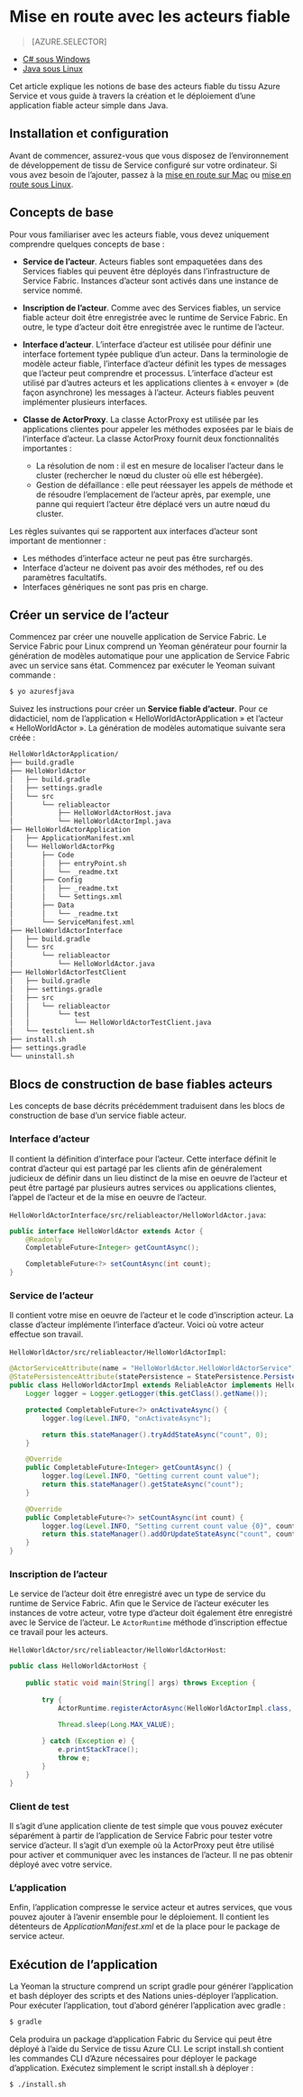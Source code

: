 <properties
   pageTitle="Mise en route avec les acteurs fiable de Service Fabric | Microsoft Azure"
   description="Ce didacticiel vous guide à travers les étapes de la création, le débogage et déploiement d’un service basé sur acteur simple à l’aide des acteurs de Service Fabric fiable."
   services="service-fabric"
   documentationCenter=".net"
   authors="vturecek"
   manager="timlt"
   editor=""/>

<tags
   ms.service="service-fabric"
   ms.devlang="java"
   ms.topic="article"
   ms.tgt_pltfrm="NA"
   ms.workload="NA"
   ms.date="09/25/2016"
   ms.author="vturecek"/>

# <a name="getting-started-with-reliable-actors"></a>Mise en route avec les acteurs fiable

> [AZURE.SELECTOR]
- [C# sous Windows](service-fabric-reliable-actors-get-started.md)
- [Java sous Linux](service-fabric-reliable-actors-get-started-java.md)

Cet article explique les notions de base des acteurs fiable du tissu Azure Service et vous guide à travers la création et le déploiement d’une application fiable acteur simple dans Java.

## <a name="installation-and-setup"></a>Installation et configuration
Avant de commencer, assurez-vous que vous disposez de l’environnement de développement de tissu de Service configuré sur votre ordinateur.
Si vous avez besoin de l’ajouter, passez à la [mise en route sur Mac](service-fabric-get-started-mac.md) ou [mise en route sous Linux](service-fabric-get-started-linux.md).

## <a name="basic-concepts"></a>Concepts de base
Pour vous familiariser avec les acteurs fiable, vous devez uniquement comprendre quelques concepts de base :

 * **Service de l’acteur**. Acteurs fiables sont empaquetées dans des Services fiables qui peuvent être déployés dans l’infrastructure de Service Fabric. Instances d’acteur sont activés dans une instance de service nommé.
 
 * **Inscription de l’acteur**. Comme avec des Services fiables, un service fiable acteur doit être enregistrée avec le runtime de Service Fabric. En outre, le type d’acteur doit être enregistrée avec le runtime de l’acteur.
 
 * **Interface d’acteur**. L’interface d’acteur est utilisée pour définir une interface fortement typée publique d’un acteur. Dans la terminologie de modèle acteur fiable, l’interface d’acteur définit les types de messages que l’acteur peut comprendre et processus. L’interface d’acteur est utilisé par d’autres acteurs et les applications clientes à « envoyer » (de façon asynchrone) les messages à l’acteur. Acteurs fiables peuvent implémenter plusieurs interfaces.
 
 * **Classe de ActorProxy**. La classe ActorProxy est utilisée par les applications clientes pour appeler les méthodes exposées par le biais de l’interface d’acteur. La classe ActorProxy fournit deux fonctionnalités importantes :
    * La résolution de nom : il est en mesure de localiser l’acteur dans le cluster (rechercher le nœud du cluster où elle est hébergée).
    * Gestion de défaillance : elle peut réessayer les appels de méthode et de résoudre l’emplacement de l’acteur après, par exemple, une panne qui requiert l’acteur être déplacé vers un autre nœud du cluster.

Les règles suivantes qui se rapportent aux interfaces d’acteur sont important de mentionner :

- Les méthodes d’interface acteur ne peut pas être surchargés.
- Interface d’acteur ne doivent pas avoir des méthodes, ref ou des paramètres facultatifs.
- Interfaces génériques ne sont pas pris en charge.

## <a name="create-an-actor-service"></a>Créer un service de l’acteur
Commencez par créer une nouvelle application de Service Fabric. Le Service Fabric pour Linux comprend un Yeoman générateur pour fournir la génération de modèles automatique pour une application de Service Fabric avec un service sans état. Commencez par exécuter le Yeoman suivant commande :

```bash
$ yo azuresfjava
```

Suivez les instructions pour créer un **Service fiable d’acteur**. Pour ce didacticiel, nom de l’application « HelloWorldActorApplication » et l’acteur « HelloWorldActor ». La génération de modèles automatique suivante sera créée :

```bash
HelloWorldActorApplication/
├── build.gradle
├── HelloWorldActor
│   ├── build.gradle
│   ├── settings.gradle
│   └── src
│       └── reliableactor
│           ├── HelloWorldActorHost.java
│           └── HelloWorldActorImpl.java
├── HelloWorldActorApplication
│   ├── ApplicationManifest.xml
│   └── HelloWorldActorPkg
│       ├── Code
│       │   ├── entryPoint.sh
│       │   └── _readme.txt
│       ├── Config
│       │   ├── _readme.txt
│       │   └── Settings.xml
│       ├── Data
│       │   └── _readme.txt
│       └── ServiceManifest.xml
├── HelloWorldActorInterface
│   ├── build.gradle
│   └── src
│       └── reliableactor
│           └── HelloWorldActor.java
├── HelloWorldActorTestClient
│   ├── build.gradle
│   ├── settings.gradle
│   ├── src
│   │   └── reliableactor
│   │       └── test
│   │           └── HelloWorldActorTestClient.java
│   └── testclient.sh
├── install.sh
├── settings.gradle
└── uninstall.sh
```

## <a name="reliable-actors-basic-building-blocks"></a>Blocs de construction de base fiables acteurs

Les concepts de base décrits précédemment traduisent dans les blocs de construction de base d’un service fiable acteur.

### <a name="actor-interface"></a>Interface d’acteur

Il contient la définition d’interface pour l’acteur. Cette interface définit le contrat d’acteur qui est partagé par les clients afin de généralement judicieux de définir dans un lieu distinct de la mise en oeuvre de l’acteur et peut être partagé par plusieurs autres services ou applications clientes, l’appel de l’acteur et de la mise en oeuvre de l’acteur.

`HelloWorldActorInterface/src/reliableactor/HelloWorldActor.java`:

```java
public interface HelloWorldActor extends Actor {
    @Readonly   
    CompletableFuture<Integer> getCountAsync();

    CompletableFuture<?> setCountAsync(int count);
}
```

### <a name="actor-service"></a>Service de l’acteur 
Il contient votre mise en oeuvre de l’acteur et le code d’inscription acteur. La classe d’acteur implémente l’interface d’acteur. Voici où votre acteur effectue son travail.

`HelloWorldActor/src/reliableactor/HelloWorldActorImpl`:

```java
@ActorServiceAttribute(name = "HelloWorldActor.HelloWorldActorService")
@StatePersistenceAttribute(statePersistence = StatePersistence.Persisted)
public class HelloWorldActorImpl extends ReliableActor implements HelloWorldActor {
    Logger logger = Logger.getLogger(this.getClass().getName());

    protected CompletableFuture<?> onActivateAsync() {
        logger.log(Level.INFO, "onActivateAsync");

        return this.stateManager().tryAddStateAsync("count", 0);
    }

    @Override
    public CompletableFuture<Integer> getCountAsync() {
        logger.log(Level.INFO, "Getting current count value");
        return this.stateManager().getStateAsync("count");
    }

    @Override
    public CompletableFuture<?> setCountAsync(int count) {
        logger.log(Level.INFO, "Setting current count value {0}", count);
        return this.stateManager().addOrUpdateStateAsync("count", count, (key, value) -> count > value ? count : value);
    }
}
```

### <a name="actor-registration"></a>Inscription de l’acteur

Le service de l’acteur doit être enregistré avec un type de service du runtime de Service Fabric. Afin que le Service de l’acteur exécuter les instances de votre acteur, votre type d’acteur doit également être enregistré avec le Service de l’acteur. Le `ActorRuntime` méthode d’inscription effectue ce travail pour les acteurs.

`HelloWorldActor/src/reliableactor/HelloWorldActorHost`:

```java
public class HelloWorldActorHost {
    
    public static void main(String[] args) throws Exception {
        
        try {
            ActorRuntime.registerActorAsync(HelloWorldActorImpl.class, (context, actorType) -> new ActorServiceImpl(context, actorType, ()-> new HelloWorldActorImpl()), Duration.ofSeconds(10));

            Thread.sleep(Long.MAX_VALUE);
            
        } catch (Exception e) {
            e.printStackTrace();
            throw e;
        }
    }
}
```

### <a name="test-client"></a>Client de test

Il s’agit d’une application cliente de test simple que vous pouvez exécuter séparément à partir de l’application de Service Fabric pour tester votre service d’acteur. Il s’agit d’un exemple où la ActorProxy peut être utilisé pour activer et communiquer avec les instances de l’acteur. Il ne pas obtenir déployé avec votre service.

### <a name="the-application"></a>L’application 

Enfin, l’application compresse le service acteur et autres services, que vous pouvez ajouter à l’avenir ensemble pour le déploiement. Il contient les détenteurs de *ApplicationManifest.xml* et de la place pour le package de service acteur.

## <a name="run-the-application"></a>Exécution de l’application

La Yeoman la structure comprend un script gradle pour générer l’application et bash déployer des scripts et des Nations unies-déployer l’application. Pour exécuter l’application, tout d’abord générer l’application avec gradle :

```bash
$ gradle
```

Cela produira un package d’application Fabric du Service qui peut être déployé à l’aide du Service de tissu Azure CLI. Le script install.sh contient les commandes CLI d’Azure nécessaires pour déployer le package d’application. Exécutez simplement le script install.sh à déployer :

```bask
$ ./install.sh
```

